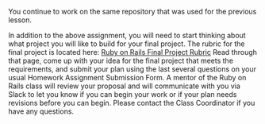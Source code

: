 You continue to work on the same repository that was used for the previous lesson.

In addition to the above assignment, you will need to start thinking about what project you will like to build for your final project. The rubric for the final project is located here: [Ruby on Rails Final Project Rubric](https://github.com/Code-the-Dream-School/R7-additional/wiki/Ruby-on-Rails-Final-Project-Rubric) Read through that page, come up with your idea for the final project that meets the requirements, and submit your plan using the last several questions on your usual Homework Assignment Submission Form. A mentor of the Ruby on Rails class will review your proposal and will communicate with you via Slack to let you know if you can begin your work or if your plan needs revisions before you can begin. Please contact the Class Coordinator if you have any questions.
